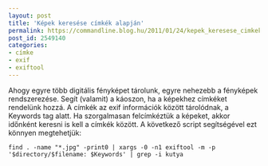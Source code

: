 ```yaml
---
layout: post
title: 'Képek keresése címkék alapján'
permalink: https://commandline.blog.hu/2011/01/24/kepek_keresese_cimkek_alapjan
post_id: 2549140
categories: 
- címke
- exif
- exiftool
---
```


Ahogy egyre több digitális fényképet tárolunk, egyre nehezebb a fényképek rendszerezése. Segít (valamit) a káoszon, ha a képekhez címkéket rendelünk hozzá. A címkék az exif információk között tárolódnak, a Keywords tag alatt. Ha szorgalmasan felcímkéztük a képeket, akkor időnként keresni is kell a címkék között. A következő script segítségével ezt könnyen megtehetjük: 
```
find . -name "*.jpg" -print0 | xargs -0 -n1 exiftool -m -p '$directory/$filename: $Keywords' | grep -i kutya
```